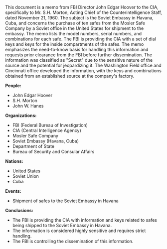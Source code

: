 This document is a memo from FBI Director John Edgar Hoover to the CIA, specifically to Mr. S.H. Morton, Acting Chief of the Counterintelligence Staff, dated November 21, 1960. The subject is the Soviet Embassy in Havana, Cuba, and concerns the purchase of ten safes from the Mosler Safe Company by a Soviet office in the United States for shipment to the embassy. The memo lists the model numbers, serial numbers, and combinations for each safe. The FBI is providing the CIA with a set of dial keys and keys for the inside compartments of the safes. The memo emphasizes the need-to-know basis for handling this information and requests prior clearance from the FBI before further dissemination. The information was classified as "Secret" due to the sensitive nature of the source and the potential for jeopardizing it. The Washington Field office and Cincinnati office developed the information, with the keys and combinations obtained from an established source at the company's factory.

**People:**

*   John Edgar Hoover
*   S.H. Morton
*   John W. Hanes

**Organizations:**

*   FBI (Federal Bureau of Investigation)
*   CIA (Central Intelligence Agency)
*   Mosler Safe Company
*   Soviet Embassy (Havana, Cuba)
*   Department of State
*   Bureau of Security and Consular Affairs

**Nations:**

*   United States
*   Soviet Union
*   Cuba

**Events:**

*   Shipment of safes to the Soviet Embassy in Havana

**Conclusions:**

*   The FBI is providing the CIA with information and keys related to safes being shipped to the Soviet Embassy in Havana.
*   The information is considered highly sensitive and requires strict handling.
*   The FBI is controlling the dissemination of this information.
